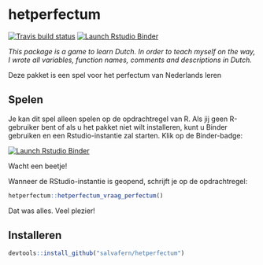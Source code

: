 
# hetperfectum

[![Travis build status](https://travis-ci.com/salvafern/hetperfectum.svg?branch=master)](https://travis-ci.com/salvafern/hetperfectum)
[![Launch Rstudio Binder](http://mybinder.org/badge_logo.svg)](https://mybinder.org/v2/gh/salvafern/hetperfectum/master?urlpath=rstudio)

*This package is a game to learn Dutch. In order to teach myself on the way, I wrote all variables, function names, comments and descriptions in Dutch.*

Deze pakket is een spel voor het perfectum van Nederlands leren

## Spelen
Je kan dit spel alleen spelen op de opdrachtregel van R. Als jij geen R-gebruiker bent of als u het pakket niet wilt installeren, kunt u Binder gebruiken en een Rstudio-instantie zal starten. Klik op de Binder-badge:

[![Launch Rstudio Binder](http://mybinder.org/badge_logo.svg)](https://mybinder.org/v2/gh/salvafern/hetperfectum/master?urlpath=rstudio)

Wacht een beetje!

Wanneer de RStudio-instantie is geopend, schrijft je op de opdrachtregel:
```r
hetperfectum::hetperfectum_vraag_perfectum()
```

Dat was alles. Veel plezier!


## Installeren 

``` r
devtools::install_github("salvafern/hetperfectum")
```

